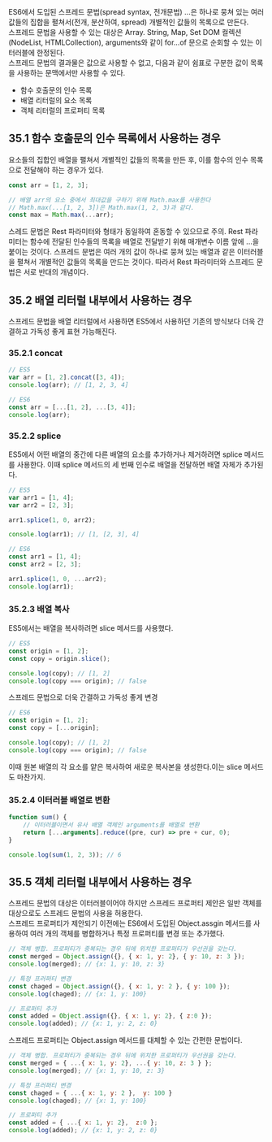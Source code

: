 ES6에서 도입된 스프레드 문법(spread syntax, 전개문법) ...은 하나로 뭉쳐 있는 여러 값들의 집합을 펼쳐서(전개, 분산하여, spread)
개별적인 값들의 목록으로 만든다.   
스프레드 문법을 사용할 수 있는 대상은 Array. String, Map, Set DOM 컬렉션(NodeList, HTMLCollection), arguments와 같이
for...of 문으로 순회할 수 있는 이터러블에 한정된다.    
스프레드 문법의 결과물은 값으로 사용할 수 없고, 다음과 같이 쉼표로 구분한 값이 목록을 사용하는 문맥에서만 사용할 수 있다.
- 함수 호출문의 인수 목록
- 배열 리터럴의 요소 목록
- 객체 리터럴의 프로퍼티 목록

## 35.1 함수 호출문의 인수 목록에서 사용하는 경우
요소들의 집합인 배열을 펼쳐서 개별적인 값들의 목록을 만든 후, 이를 함수의 인수 목록으로 전달해야 하는 경우가 있다.
```javascript
const arr = [1, 2, 3];

// 배열 arr의 요소 중에서 최대값을 구하기 위해 Math.max를 사용한다
// Math.max(...[1, 2, 3])은 Math.max(1, 2, 3)과 같다.
const max = Math.max(...arr);
```
스레드 문법은 Rest 파라미터와 형태가 동일하여 혼동할 수 있으므로 주의. Rest 파라미터는 함수에 전달된 인수들의 목록을 배열로 전달받기 위해
매개변수 이름 앞에 ...을 붙이는 것이다. 스프레드 문법은 여러 개의 값이 하나로 뭉쳐 있는 배열과 같은 이터러블을 펼쳐서 개별적인 값들의 목록을
만드는 것이다. 따라서 Rest 파라미터와 스프레드 문법은 서로 반대의 개념이다.

## 35.2 배열 리터럴 내부에서 사용하는 경우
스프레드 문법을 배열 리터럴에서 사용하면 ES5에서 사용하던 기존의 방식보다 더욱 간결하고 가독성 좋게 표현 가능해진다.

### 35.2.1 concat
```javascript
// ES5
var arr = [1, 2].concat([3, 4]);
console.log(arr); // [1, 2, 3, 4]
```
```javascript
// ES6
const arr = [...[1, 2], ...[3, 4]];
console.log(arr);
```

### 35.2.2 splice
ES5에서 어떤 배열의 중간에 다른 배열의 요소를 추가하거나 제거하려면 splice 메서드를 사용한다. 이때 splice 메서드의 세 번째 인수로 배열을 전달하면 배열 자체가 추가된다.
```javascript
// ES5
var arr1 = [1, 4];
var arr2 = [2, 3];

arr1.splice(1, 0, arr2);

console.log(arr1); // [1, [2, 3], 4]
```

```javascript
// ES6
const arr1 = [1, 4];
const arr2 = [2, 3];

arr1.splice(1, 0, ...arr2);
console.log(arr1);
```

### 35.2.3 배열 복사
ES5에서는 배열을 복사하려면 slice 메서드를 사용했다.
```javascript
// ES5
const origin = [1, 2];
const copy = origin.slice();

console.log(copy); // [1, 2]
console.log(copy === origin); // false
```
스프레드 문법으로 더욱 간결하고 가독성 좋게 변경
```javascript
// ES6
const origin = [1, 2];
const copy = [...origin];

console.log(copy); // [1, 2]
console.log(copy === origin); // false
```
이때 원본 배열의 각 요소를 얕은 복사하여 새로운 복사본을 생성한다.이는 slice 메서드도 마찬가지.

### 35.2.4 이터러블 배열로 변환
```javascript
function sum() {
    // 이터러블이면서 유사 배열 객체인 arguments를 배열로 변환
    return [...arguments].reduce((pre, cur) => pre + cur, 0);
}

console.log(sum(1, 2, 3)); // 6
```

## 35.5 객체 리터럴 내부에서 사용하는 경우
스프레드 문법의 대상은 이터러블이어야 하지만 스프레드 프로퍼티 제안은 일반 객체를 대상으로도 스프레드 문법의 사용을 허용한다.    
스프레드 프로퍼티가 제안되기 이전에는 ES6에서 도입된 Object.assgin 메서드를 사용하여 여러 개의 객체를 병합하거나 특정 프로퍼티를 변경 또는 추가했다.
```javascript
// 객체 병합. 프로퍼티가 중복되는 경우 뒤에 위치한 프로퍼티가 우선권을 갖는다.
const merged = Object.assign({}, { x: 1, y: 2}, { y: 10, z: 3 });
console.log(merged); // {x: 1, y: 10, z: 3}

// 특정 프러퍼티 변경
const chaged = Object.assign({}, { x: 1, y: 2 }, { y: 100 });
console.log(chaged); // {x: 1, y: 100}

// 프로퍼티 추가
const added = Object.assign({}, { x: 1, y: 2}, { z:0 });
console.log(added); // {x: 1, y: 2, z: 0}
```
스프레드 프로퍼티는 Object.assign 메서드를 대체할 수 있는 간편한 문법이다.
```javascript
// 객체 병합. 프로퍼티가 중복되는 경우 뒤에 위치한 프로퍼티가 우선권을 갖는다.
const merged = { ...{ x: 1, y: 2}, ...{ y: 10, z: 3 } };
console.log(merged); // {x: 1, y: 10, z: 3}

// 특정 프러퍼티 변경
const chaged = { ...{ x: 1, y: 2 },  y: 100 }
console.log(chaged); // {x: 1, y: 100}

// 프로퍼티 추가
const added = { ...{ x: 1, y: 2},  z:0 };
console.log(added); // {x: 1, y: 2, z: 0}
```
